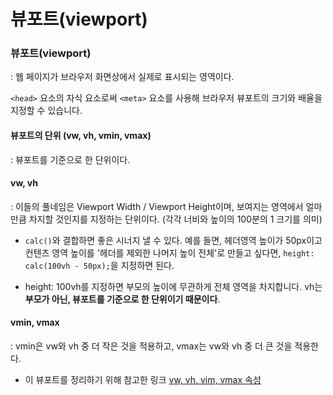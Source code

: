 # 뷰포트(viewport)

### 뷰포트(viewport)

: 웹 페이지가 브라우저 화면상에서 실제로 표시되는 영역이다.

`<head>` 요소의 자식 요소로써 `<meta>` 요소를 사용해 브라우저 뷰포트의 크기와 배율을 지정할 수 있습니다.



#### 뷰포트의 단위 (vw, vh, vmin, vmax)

:  뷰포트를 기준으로 한 단위이다.

#### vw, vh

: 이들의 풀네임은 Viewport Width / Viewport Height이며, 보여지는 영역에서 얼마만큼 차지할 것인지를 지정하는 단위이다. (각각 너비와 높이의 100분의 1 크기를 의미)

* `calc()`와 결합하면 좋은 시너지 낼 수 있다. 예를 들면, 헤더영역 높이가 50px이고 컨텐츠 영역 높이를 '헤더를 제외한 나머지 높이 전체'로 만들고 싶다면, `height: calc(100vh - 50px);`을 지정하면 된다.

* height: 100vh를 지정하면 부모의 높이에 무관하게 전체 영역을 차지합니다. vh는 **부모가 아닌, 뷰포트를 기준으로 한 단위이기 때문이다**.

#### vmin, vmax

: vmin은 vw와 vh 중 더 작은 것을 적용하고, vmax는 vw와 vh 중 더 큰 것을 적용한다.



* 이 뷰포트를 정리하기 위해 참고한 링크
  [vw, vh, vim, vmax 속성](https://nykim.work/85, "google link")


